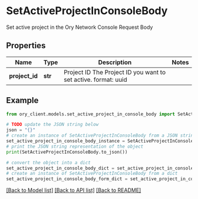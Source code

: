# SetActiveProjectInConsoleBody

Set active project in the Ory Network Console Request Body

## Properties

Name | Type | Description | Notes
------------ | ------------- | ------------- | -------------
**project_id** | **str** | Project ID  The Project ID you want to set active.  format: uuid | 

## Example

```python
from ory_client.models.set_active_project_in_console_body import SetActiveProjectInConsoleBody

# TODO update the JSON string below
json = "{}"
# create an instance of SetActiveProjectInConsoleBody from a JSON string
set_active_project_in_console_body_instance = SetActiveProjectInConsoleBody.from_json(json)
# print the JSON string representation of the object
print(SetActiveProjectInConsoleBody.to_json())

# convert the object into a dict
set_active_project_in_console_body_dict = set_active_project_in_console_body_instance.to_dict()
# create an instance of SetActiveProjectInConsoleBody from a dict
set_active_project_in_console_body_form_dict = set_active_project_in_console_body.from_dict(set_active_project_in_console_body_dict)
```
[[Back to Model list]](../README.md#documentation-for-models) [[Back to API list]](../README.md#documentation-for-api-endpoints) [[Back to README]](../README.md)


